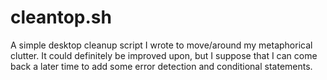 # cleantop.sh
A simple desktop cleanup script I wrote to move/around my metaphorical clutter. It could definitely be improved upon, but I suppose that I can come back a later time to add some error detection and conditional statements.
